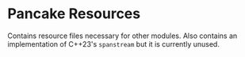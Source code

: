 # Pancake Resources
Contains resource files necessary for other modules.
Also contains an implementation of C++23's `spanstream` but it is currently unused.